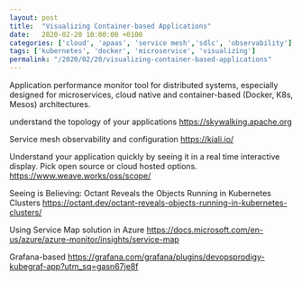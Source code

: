 ```yaml
---
layout: post
title:  "Visualizing Container-based Applications"
date:   2020-02-20 10:00:00 +0100
categories: ['cloud', 'apaas', 'service mesh','sdlc', 'observability'] 
tags: ['kubernetes', 'docker', 'microservice', 'visualizing']
permalink: "/2020/02/20/visualizing-container-based-applications"
---
```


Application performance monitor tool for distributed systems, especially designed for microservices, cloud native and container-based (Docker, K8s, Mesos) architectures.

understand the topology of your applications
https://skywalking.apache.org



Service mesh observability and configuration
https://kiali.io/


Understand your application quickly by seeing it in a real time interactive display. Pick open source or cloud hosted options.
https://www.weave.works/oss/scope/


Seeing is Believing: Octant Reveals the Objects Running in Kubernetes Clusters
https://octant.dev/octant-reveals-objects-running-in-kubernetes-clusters/


Using Service Map solution in Azure
https://docs.microsoft.com/en-us/azure/azure-monitor/insights/service-map



Grafana-based
https://grafana.com/grafana/plugins/devopsprodigy-kubegraf-app?utm_sq=gasn67je8f
